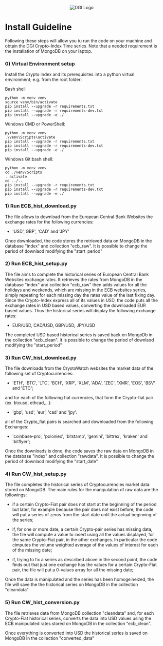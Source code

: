 <p align="center">
  <img src="https://dgi.io/img/logo/dgi-logo.svg?raw=true" alt="DGI Logo"/>
</p>


# Install Guideline

Following these steps will allow you tu run the code on your machine and obtain the DGI Crypto-Index Time series.
Note that a needed requirement is the installation of MongoDB on your laptop.


### 0) Virtual Environment setup 

Install the Crypto Index and its prerequisites into a
python virtual environment; e.g. from the root folder:

Bash shell

    python -m venv venv
    source venv/bin/activate
    pip install --upgrade -r requirements.txt
    pip install --upgrade -r requirements-dev.txt
    pip install --upgrade -e ./

Windows CMD or PowerShell:

    python -m venv venv
    .\venv\Scripts\activate
    pip install --upgrade -r requirements.txt
    pip install --upgrade -r requirements-dev.txt
    pip install --upgrade -e ./

Windows Git bash shell:

    python -m venv venv
    cd ./venv/Scripts
    . activate
    cd ../..
    pip install --upgrade -r requirements.txt
    pip install --upgrade -r requirements-dev.txt
    pip install --upgrade -e ./


### 1) Run ECB_hist_download.py

The file allows to download from the European Central Bank Websites the exchange rates for the following currencies:
* 'USD','GBP', 'CAD' and 'JPY'

Once downloaded, the code stores the retrieved data on MongoDB in the database "index" and collection "ecb_raw". 
It is possible to change the period of downlaod modifying the "start_period"

### 2) Run ECB_hist_setup.py

The file aims to complete the historical series of European Central Bank Websites exchange rates.
It retrieves the rates from MongoDB in the database "index" and collection "ecb_raw" then adds values for all the holidays and weekends, which are missing in the ECB websites series, simply repeating for each missing day the rates value of the last fixing day. 
Since the Crypto-Index express all of its values in USD, the code puts all the exchange rates in USD based values, converting the downloaded EUR based values. Thus the historical series will display the following exchange rates:
* EUR/USD, CAD/USD, GBP/USD, JPY/USD

The completed USD based historical series is saved back on MongoDb in the collection "ecb_clean".
It is possible to change the period of downlaod modifying the "start_period"

### 3) Run CW_hist_download.py

The file downloads from the CryotoWatch websites the market data of the following set of Cryptocurrencies: 

* 'ETH', 'BTC', 'LTC', 'BCH', 'XRP', 'XLM', 'ADA', 'ZEC', 'XMR', 'EOS', 'BSV' and 'ETC';

and for each of the following fiat currencies, that form the Crypto-fiat pair (ex. btcusd, ethcad,...):

* 'gbp', 'usd', 'eur', 'cad' and 'jpy'.

all of the Crypto_fiat pairs is searched and downloaded from the following Exchanges:

* 'coinbase-pro', 'poloniex', 'bitstamp', 'gemini', 'bittrex', 'kraken' and 'bitflyer';

Once the downloads is done, the code saves the raw data on MongoDB in the database "index" and collection "rawdata". 
It is possible to change the period of downlaod modifying the "start_date"

### 4) Run CW_hist_setup.py

The file completes the historical series of Cryptocurrencies market data stored on MongoDB.
The main rules for the manipulation of raw data are the followings:

* if a certain Crypto-Fiat pair does not start at the beginning of the period but later, for example because the pair does not exist before, the code will put a series of zeros from the start date until the actual beginning of the series;

* if, for one or more date, a certain Crypto-pair series has missing data, the file will compute a value to insert using all the values displayed, for the same Crypto-Fiat pair, in the other exchanges. In particular the code cimputes the volume weighted average of the values of interest for each of the missing date;

* if, trying to fix a series as described above in the second point, the code finds out that just one exchange has the values for a certain Crypto-Fiat pair, the file will put a 0-values array for all the missing date;

Once the data is manipulated and the series has been homogeineized, the file will save the the historical series on MongoDB in the collection "cleandata".

### 5) Run CW_hist_conversion.py

The file retrieves data from MongoDB collection "cleandata" and, for each Crypto-Fiat historical series, converts the data into USD values using the ECB manipulated rates stored on MongoDB in the collection "ecb_clean".

Once everything is converted into USD the historical series is saved on MongoDB in the collection "converted_data"


